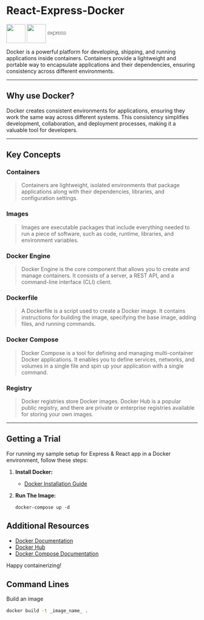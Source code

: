 # React-Express-Docker
<div sty;e="display: flex; flex-direction: row; gap: 12px;">
    <img src="https://img.icons8.com/color/50/docker.png" width="50" height="50" style="vertical-align:middle"> 
    <img src="https://img.icons8.com/color/48/react-native.png" width="50" height="50" style="vertical-align:middle">
    <img src="https://github.com/devicons/devicon/blob/master/icons/express/express-original-wordmark.svg" width="50" height="50" style="vertical-align:middle">
</div>

Docker is a powerful platform for developing, shipping, and running applications inside containers. Containers provide a lightweight and portable way to encapsulate applications and their dependencies, ensuring consistency across different environments.

---

## Why use Docker?
Docker creates consistent environments for applications, ensuring they work the same way across different systems. This consistency simplifies development, collaboration, and deployment processes, making it a valuable tool for developers.

---

## Key Concepts

### Containers
> Containers are lightweight, isolated environments that package applications along with their dependencies, libraries, and configuration settings.

### Images
> Images are executable packages that include everything needed to run a piece of software, such as code, runtime, libraries, and environment variables.

### Docker Engine
> Docker Engine is the core component that allows you to create and manage containers. It consists of a server, a REST API, and a command-line interface (CLI) client.

### Dockerfile
> A Dockerfile is a script used to create a Docker image. It contains instructions for building the image, specifying the base image, adding files, and running commands.

### Docker Compose
> Docker Compose is a tool for defining and managing multi-container Docker applications. It enables you to define services, networks, and volumes in a single file and spin up your application with a single command.

### Registry
> Docker registries store Docker images. Docker Hub is a popular public registry, and there are private or enterprise registries available for storing your own images.

---

## Getting a Trial

For running my sample setup for Express & React app in a Docker environment, follow these steps:

1. **Install Docker:**
   - [Docker Installation Guide](https://docs.docker.com/get-docker/)

2. **Run The Image:**
     ```
     docker-compose up -d
     ```
     
## Additional Resources

- [Docker Documentation](https://docs.docker.com/)
- [Docker Hub](https://hub.docker.com/)
- [Docker Compose Documentation](https://docs.docker.com/compose/)

Happy containerizing!

## Command Lines

Build an image

```bash
docker build -t _image_name_ .
